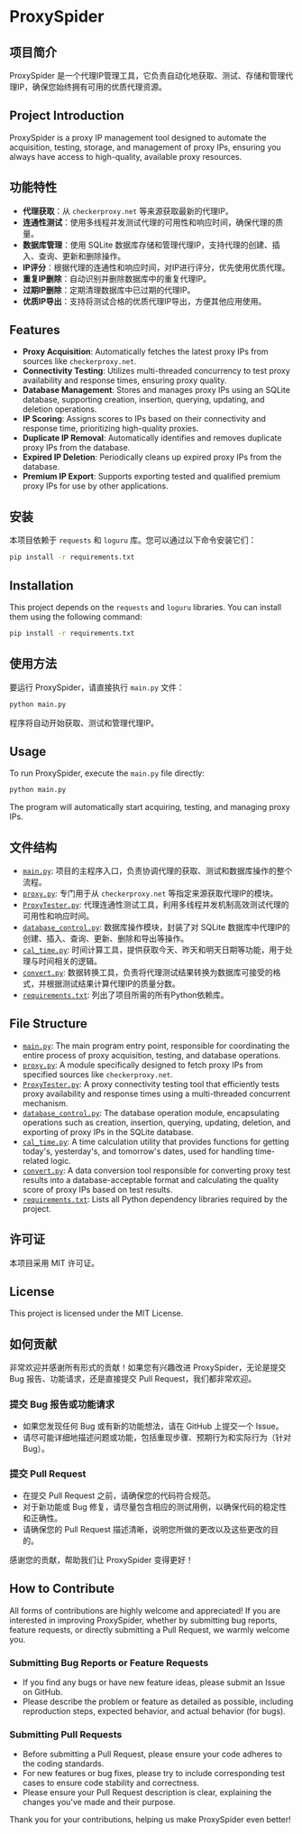 # ProxySpider

## 项目简介
ProxySpider 是一个代理IP管理工具，它负责自动化地获取、测试、存储和管理代理IP，确保您始终拥有可用的优质代理资源。

## Project Introduction
ProxySpider is a proxy IP management tool designed to automate the acquisition, testing, storage, and management of proxy IPs, ensuring you always have access to high-quality, available proxy resources.

## 功能特性
*   **代理获取**：从 `checkerproxy.net` 等来源获取最新的代理IP。
*   **连通性测试**：使用多线程并发测试代理的可用性和响应时间，确保代理的质量。
*   **数据库管理**：使用 SQLite 数据库存储和管理代理IP，支持代理的创建、插入、查询、更新和删除操作。
*   **IP评分**：根据代理的连通性和响应时间，对IP进行评分，优先使用优质代理。
*   **重复IP删除**：自动识别并删除数据库中的重复代理IP。
*   **过期IP删除**：定期清理数据库中已过期的代理IP。
*   **优质IP导出**：支持将测试合格的优质代理IP导出，方便其他应用使用。

## Features
*   **Proxy Acquisition**: Automatically fetches the latest proxy IPs from sources like `checkerproxy.net`.
*   **Connectivity Testing**: Utilizes multi-threaded concurrency to test proxy availability and response times, ensuring proxy quality.
*   **Database Management**: Stores and manages proxy IPs using an SQLite database, supporting creation, insertion, querying, updating, and deletion operations.
*   **IP Scoring**: Assigns scores to IPs based on their connectivity and response time, prioritizing high-quality proxies.
*   **Duplicate IP Removal**: Automatically identifies and removes duplicate proxy IPs from the database.
*   **Expired IP Deletion**: Periodically cleans up expired proxy IPs from the database.
*   **Premium IP Export**: Supports exporting tested and qualified premium proxy IPs for use by other applications.

## 安装
本项目依赖于 `requests` 和 `loguru` 库。您可以通过以下命令安装它们：

```bash
pip install -r requirements.txt
```

## Installation
This project depends on the `requests` and `loguru` libraries. You can install them using the following command:

```bash
pip install -r requirements.txt
```

## 使用方法
要运行 ProxySpider，请直接执行 `main.py` 文件：

```bash
python main.py
```

程序将自动开始获取、测试和管理代理IP。

## Usage
To run ProxySpider, execute the `main.py` file directly:

```bash
python main.py
```

The program will automatically start acquiring, testing, and managing proxy IPs.

## 文件结构
*   [`main.py`](main.py): 项目的主程序入口，负责协调代理的获取、测试和数据库操作的整个流程。
*   [`proxy.py`](proxy.py): 专门用于从 `checkerproxy.net` 等指定来源获取代理IP的模块。
*   [`ProxyTester.py`](ProxyTester.py): 代理连通性测试工具，利用多线程并发机制高效测试代理的可用性和响应时间。
*   [`database_control.py`](database_control.py): 数据库操作模块，封装了对 SQLite 数据库中代理IP的创建、插入、查询、更新、删除和导出等操作。
*   [`cal_time.py`](cal_time.py): 时间计算工具，提供获取今天、昨天和明天日期等功能，用于处理与时间相关的逻辑。
*   [`convert.py`](convert.py): 数据转换工具，负责将代理测试结果转换为数据库可接受的格式，并根据测试结果计算代理IP的质量分数。
*   [`requirements.txt`](requirements.txt): 列出了项目所需的所有Python依赖库。

## File Structure
*   [`main.py`](main.py): The main program entry point, responsible for coordinating the entire process of proxy acquisition, testing, and database operations.
*   [`proxy.py`](proxy.py): A module specifically designed to fetch proxy IPs from specified sources like `checkerproxy.net`.
*   [`ProxyTester.py`](ProxyTester.py): A proxy connectivity testing tool that efficiently tests proxy availability and response times using a multi-threaded concurrent mechanism.
*   [`database_control.py`](database_control.py): The database operation module, encapsulating operations such as creation, insertion, querying, updating, deletion, and exporting of proxy IPs in the SQLite database.
*   [`cal_time.py`](cal_time.py): A time calculation utility that provides functions for getting today's, yesterday's, and tomorrow's dates, used for handling time-related logic.
*   [`convert.py`](convert.py): A data conversion tool responsible for converting proxy test results into a database-acceptable format and calculating the quality score of proxy IPs based on test results.
*   [`requirements.txt`](requirements.txt): Lists all Python dependency libraries required by the project.

## 许可证
本项目采用 MIT 许可证。

## License
This project is licensed under the MIT License.

## 如何贡献

非常欢迎并感谢所有形式的贡献！如果您有兴趣改进 ProxySpider，无论是提交 Bug 报告、功能请求，还是直接提交 Pull Request，我们都非常欢迎。

### 提交 Bug 报告或功能请求

*   如果您发现任何 Bug 或有新的功能想法，请在 GitHub 上提交一个 Issue。
*   请尽可能详细地描述问题或功能，包括重现步骤、预期行为和实际行为（针对 Bug）。

### 提交 Pull Request

*   在提交 Pull Request 之前，请确保您的代码符合规范。
*   对于新功能或 Bug 修复，请尽量包含相应的测试用例，以确保代码的稳定性和正确性。
*   请确保您的 Pull Request 描述清晰，说明您所做的更改以及这些更改的目的。

感谢您的贡献，帮助我们让 ProxySpider 变得更好！

## How to Contribute

All forms of contributions are highly welcome and appreciated! If you are interested in improving ProxySpider, whether by submitting bug reports, feature requests, or directly submitting a Pull Request, we warmly welcome you.

### Submitting Bug Reports or Feature Requests

*   If you find any bugs or have new feature ideas, please submit an Issue on GitHub.
*   Please describe the problem or feature as detailed as possible, including reproduction steps, expected behavior, and actual behavior (for bugs).

### Submitting Pull Requests

*   Before submitting a Pull Request, please ensure your code adheres to the coding standards.
*   For new features or bug fixes, please try to include corresponding test cases to ensure code stability and correctness.
*   Please ensure your Pull Request description is clear, explaining the changes you've made and their purpose.

Thank you for your contributions, helping us make ProxySpider even better!